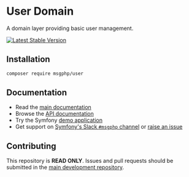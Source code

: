 # User Domain

A domain layer providing basic user management.

[![Latest Stable Version](https://poser.pugx.org/msgphp/user/v/stable)](https://packagist.org/packages/msgphp/user)

## Installation

```bash
composer require msgphp/user
```

## Documentation

- Read the [main documentation](https://msgphp.github.io/docs/)
- Browse the [API documentation](https://msgphp.github.io/api/MsgPhp/User.html)
- Try the Symfony [demo application](https://github.com/msgphp/symfony-demo-app)
- Get support on [Symfony's Slack `#msgphp` channel](https://symfony.com/slack-invite) or [raise an issue](https://github.com/msgphp/msgphp/issues/new)

## Contributing

This repository is **READ ONLY**. Issues and pull requests should be submitted in the [main development repository](https://github.com/msgphp/msgphp).
